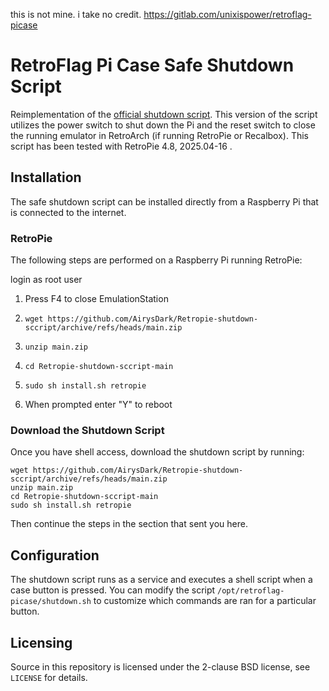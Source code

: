this is not mine. i take no credit.
https://gitlab.com/unixispower/retroflag-picase

# RetroFlag Pi Case Safe Shutdown Script
Reimplementation of the [official shutdown script](
https://github.com/RetroFlag/retroflag-picase). This version of the
script utilizes the power switch to shut down the Pi and the reset switch to
close the running emulator in RetroArch (if running RetroPie or Recalbox).
This script has been tested with RetroPie 4.8, 2025.04-16 .


## Installation
The safe shutdown script can be installed directly from a Raspberry Pi that is
connected to the internet.

### RetroPie
The following steps are performed on a Raspberry Pi running RetroPie:

login as root user
1. Press F4 to close EmulationStation
2. ```shell
   wget https://github.com/AirysDark/Retropie-shutdown-sccript/archive/refs/heads/main.zip
   ```
3. ```shell
   unzip main.zip
   ```
4. ```shell
   cd Retropie-shutdown-sccript-main
   ```
5. ```shell
   sudo sh install.sh retropie
   ```
6. When prompted enter "Y" to reboot


### Download the Shutdown Script
Once you have shell access, download the shutdown script by running:

```shell
wget https://github.com/AirysDark/Retropie-shutdown-sccript/archive/refs/heads/main.zip
unzip main.zip
cd Retropie-shutdown-sccript-main
sudo sh install.sh retropie
```

Then continue the steps in the section that sent you here.


## Configuration
The shutdown script runs as a service and executes a shell script when a case
button is pressed. You can modify the script `/opt/retroflag-picase/shutdown.sh`
to customize which commands are ran for a particular button.


## Licensing
Source in this repository is licensed under the 2-clause BSD license, see
`LICENSE` for details.
